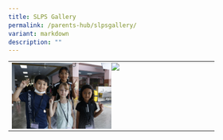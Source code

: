 ```yaml
---
title: SLPS Gallery
permalink: /parents-hub/slpsgallery/
variant: markdown
description: ""
---
```

<table>
	<tbody>
		<tr>
		<td>
			<a href="https://photos.app.goo.gl/mJGdALhZY9YKPgQU6">
				<img style="width:200px" align="left" src="/images/_MG_0006.JPG">
			</a>
			<a href="https://photos.app.goo.gl/ycdYGgRhzVYyqHwH7">
				<img align="right" style="width:200px" src="/images/Recognition_Day__2.png"></a>
		</td></tr>
</tbody></table>